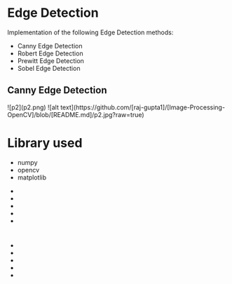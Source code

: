 
# Edge Detection
Implementation of the following Edge Detection methods:
* Canny Edge Detection
* Robert Edge Detection
* Prewitt Edge Detection
* Sobel Edge Detection

<!DOCTYPE html>
<html lang = "en">
<head>
    <meta charset="utf-8" />
    <link rel="stylesheet" href="main.css">
</head>


<body>
  <h2>Canny Edge Detection </h2>
<p title=Canny Edge Detection >
    ![p2](p2.png)
    ![alt text](https://github.com/[raj-gupta1]/[Image-Processing-OpenCV]/blob/[README.md]/p2.jpg?raw=true)
  
<h1>Library used</h1>
<p title=Library used->
<ul>
<li>numpy </li>
<li>opencv</li>
<li>matplotlib</li>
</ul>
</p>

<ul>
<li></li>
<li></li>
<li></li>
<li></li>
<li></li>
</ul>
</p>

  <h1></h1>
<p title=  >
<ul>
<li></li>
<li> </li>
<li> </li>
<li> </li>
<li> </li>
</ul>
</p>

</body>
</html>

